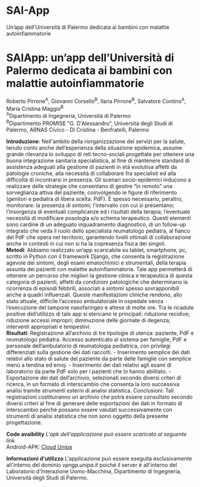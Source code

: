 # SAI-App
Un’app dell’Università di Palermo dedicata ai bambini con malattie autoinfiammatorie


# SAIApp: un’app dell’Università di Palermo dedicata ai bambini con malattie autoinfiammatorie
Roberto Pirrone<sup>A</sup>, Giovanni Corsello<sup>B</sup>, Ilaria Pirrone<sup>B</sup>, Salvatore Contino<sup>A</sup>, Maria Cristina Maggio<sup>B</sup><br>
<sup>A</sup>Dipartimento di Ingegneria, Università di Palermo<br>
<sup>B</sup>Dipartimento PROMISE "G. D'Alessandro", Università degli Studi di Palermo, ARNAS Civico - Di Cristina - Benfratelli, Palermo<br>


**Introduzione**: Nell'ambito della riorganizzazione dei servizi per la salute, tenuto conto anche dell’esperienza della situazione epidemica, assume grande rilevanza lo sviluppo di reti tecno-sociali progettate per ottenere una buona integrazione sanitaria specialistica, al fine di mantenere standard di assistenza adeguati alla gestione di pazienti in età evolutiva affetti da patologie croniche, alla necessità di collaborare fra specialisti ed alla difficoltà di incontrarsi in presenza. Gli scenari socio-epidemici inducono a realizzare delle strategie che consentano di gestire “in remoto” una sorveglianza attiva del paziente, coinvolgendo le figure di riferimento (genitori e pediatra di libera scelta: PdF). È spesso necessario, peraltro, monitorare: la presenza di sintomi; l’intervallo con cui si presentano; l’insorgenza di eventuali complicanze ed i risultati della terapia;
l’eventuale necessità di modificare posologia e/o schema terapeutico. Questi elementi sono cardine di un adeguato inquadramento diagnostico, di un follow-up integrato che veda il ruolo dello specialista reumatologo pediatra, al fianco del PdF che opera nel territorio, garantendo livelli ottimali di collaborazione anche in contesti in cui non si ha la copresenza fisica dei singoli. <br>
**Metodi**: Abbiamo realizzato un’app scaricabile su tablet, smartphone, pc, scritto in Python con il framework   Django,  che consenta la registrazione agevole dei sintomi, degli esami ematochimici e strumentali, della terapia assunta dei pazienti con malattie autoinfiammatorie. Tale app permetterà di ottenere un percorso che migliori la gestione clinica e terapeutica di questa categoria di pazienti, affetti da condizioni patologiche che determinano la ricorrenza di episodi febbrili, associati a sintomi spesso sovrapponibili anche a quadri influenzali. Queste manifestazioni cliniche rendono, allo stato attuale, difficile l’accesso ambulatoriale in ospedale senza l’esecuzione del tampone nasofaringeo e attese di molte ore. Tra le ricadute positive dell’utilizzo di tale app si elencano le principali: riduzione recidive; riduzione accessi impropri; diminuzione delle giornate di degenza; interventi appropriati e tempestivi.
<br>
**Risultati**: Registrazione all’archivio di tre tipologie di utenza: paziente, PdF e reumatologo pediatra. Accesso autenticato al sistema per famiglie, PdF e personale dell’ambulatorio di reumatologia pediatrica, con privilegi differenziati sulla gestione dei dati raccolti. - Inserimento semplice dei dati relativi allo stato di salute del paziente da parte delle famiglie con semplice menù a tendina ed emoj. - Inserimento dei dati relativi agli esami di laboratorio da parte PdF solo per i pazienti che lo hanno abilitato. - Esportazione dei dati dell’archivio, selezionati secondo diversi criteri di ricerca, in un formato di interscambio che consenta la loro successiva analisi tramite strumenti esterni di analisi statistica. 
Conclusioni: Tali registrazioni costituiranno un archivio che potrà essere consultato secondo diversi criteri al fine di generare delle esportazioni dei dati in formato di interscambio perché possano essere valutati successivamente con strumenti di analisi statistica che non sono oggetto della presente progettazione.

**Code avaibility**
_L'apk dell'applicazione può essere scaricato al seguente link_ <br>
Android-APK: [Cloud Unipa](https://cloud.unipa.it/index.php/s/6fkSP6Qh6qGpSSB)

**Informazioni d'utilizzo**
L'applicazione può essere eseguita esclusivamente all'interno del dominio _vpngp.unipa.it_ poiché il server è all'interno del Laboratorio d'Interazione Uomo-Macchina, Dipartimento di Ingegneria, Università degli Studi di Palermo. 
